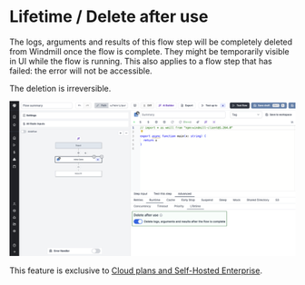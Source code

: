 # Lifetime / Delete after use

The logs, arguments and results of this flow step will be completely deleted from Windmill once the flow is complete. They might be temporarily visible in UI while the flow is running.
This also applies to a flow step that has failed: the error will not be accessible.

The deletion is irreversible.

![Lifetime / Delete after use](../assets/flows/flow_lifetime.png "Lifetime / Delete after use")

This feature is exclusive to [Cloud plans and Self-Hosted Enterprise](/pricing).